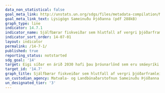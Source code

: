 ```yaml
---
data_non_statistical: false
goal_meta_link: http://unstats.un.org/sdgs/files/metadata-compilation/Metadata-Goal-14.pdf
goal_meta_link_text: Lýsigögn Sameinuðu Þjóðanna (pdf 288kB)
graph_type: line
indicator: 14.7.1
indicator_name: Sjálfbærar fiskveiðar sem hlutfall af vergri þjóðarframleiðslu í litlum eyríkjum í hópi þróunarríkja, löndum sem eru skemmst á veg komin í þróun og öllum löndum.
indicator_sort_order: 14-07-01
layout: indicator
permalink: /14-7-1/
published: true
reporting_status: notstarted
sdg_goal: '14'
target: Eigi síðar en árið 2030 hafi þau þróunarlönd sem eru smáeyríki og þau sem skemmst eru á veg komin hlotið efnahagslegan ávinning af sjálfbærri nýtingu sjávarauðlinda, meðal annars með því að ástunda sjálfbæra stjórn fiskveiða, sjálfbært fiskeldi í sjó og sjálfbæra ferðaþjónustu. 
target_id: '14.7'
graph_title: Sjálfbærar fiskveiðar sem hlutfall af vergri þjóðarframleiðslu í litlum eyríkjum í hópi þróunarríkja, löndum sem eru skemmst á veg komin í þróun og öllum löndum.
un_custodian_agency: Matvæla- og Landbúnaðarstofnun Sameinuðu Þjóðanna (FAO), Umhverfismálasjóður Sameinuðu Þjóðanna (UNEP-WCMC)
un_designated_tier: '3'
---
```

